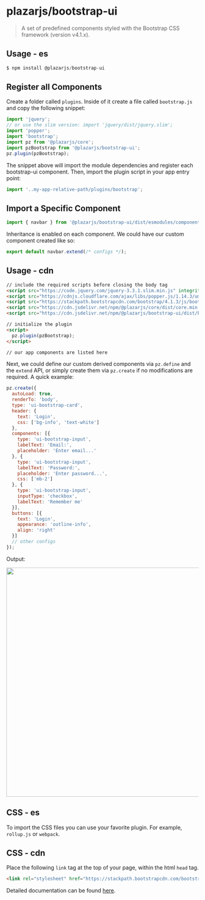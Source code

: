# plazarjs/bootstrap-ui

> A set of predefined components styled with the Bootstrap CSS framework (version v4.1.x).

## Usage - es

```javascript
$ npm install @plazarjs/bootstrap-ui
```
## Register all Components

Create a folder called `plugins`. Inside of it create a file called `bootstrap.js` and copy the following snippet:

```javascript
import 'jquery';
// or use the slim version: import 'jquery/dist/jquery.slim';
import 'popper';
import 'bootstrap';
import pz from '@plazarjs/core';
import pzBootstrap from '@plazarjs/bootstrap-ui';
pz.plugin(pzBootstrap);
```
The snippet above will import the module dependencies and register each bootstrap-ui component. Then, import the plugin script in your app entry point:

```javascript
import '..my-app-relative-path/plugins/bootstrap';
```

## Import a Specific Component

```javascript
import { navbar } from '@plazarjs/bootstrap-ui/dist/esmodules/components';
```

Inheritance is enabled on each component. We could have our custom component created like so:

```javascript
export default navbar.extend(/* configs */);
```

## Usage - cdn

```html
// include the required scripts before closing the body tag
<script src="https://code.jquery.com/jquery-3.3.1.slim.min.js" integrity="sha384-q8i/X+965DzO0rT7abK41JStQIAqVgRVzpbzo5smXKp4YfRvH+8abtTE1Pi6jizo" crossorigin="anonymous"></script>
<script src="https://cdnjs.cloudflare.com/ajax/libs/popper.js/1.14.3/umd/popper.min.js" integrity="sha384-ZMP7rVo3mIykV+2+9J3UJ46jBk0WLaUAdn689aCwoqbBJiSnjAK/l8WvCWPIPm49" crossorigin="anonymous"></script>
<script src="https://stackpath.bootstrapcdn.com/bootstrap/4.1.3/js/bootstrap.min.js" integrity="sha384-ChfqqxuZUCnJSK3+MXmPNIyE6ZbWh2IMqE241rYiqJxyMiZ6OW/JmZQ5stwEULTy" crossorigin="anonymous"></script>
<script src="https://cdn.jsdelivr.net/npm/@plazarjs/core/dist/core.min.js"></script>
<script src="https://cdn.jsdelivr.net/npm/@plazarjs/bootstrap-ui/dist/bootstrap-ui.min.js"></script>

// initialize the plugin
<script>
  pz.plugin(pzBootstrap);
</script>

// our app components are listed here
```

Next, we could define our custom derived components via `pz.define` and the `extend` API, or simply create them via `pz.create` if no modifications are required. A quick example:

```javascript 
pz.create({ 
  autoLoad: true, 
  renderTo: 'body', 
  type: 'ui-bootstrap-card',
  header: {
    text: 'Login', 
    css: ['bg-info', 'text-white'] 
  },
  components: [{
    type: 'ui-bootstrap-input',
    labelText: 'Email:',
    placeholder: 'Enter email...'
  }, {
    type: 'ui-bootstrap-input',
    labelText: 'Password:',
    placeholder: 'Enter password...',
    css: ['mb-2']
  }, {
    type: 'ui-bootstrap-input',
    inputType: 'checkbox',
    labelText: 'Remember me'
  }],
  buttons: [{
    text: 'Login',
    appearance: 'outline-info',
    align: 'right'
  }]
  // other configs 
});
```
Output:
<p align="center">
  <a href="https://github.com/ProticM/plazar-js">
    <img src="http://www.plazarjs.com/content/images/bootstrap-example-2.png" width="600" />
  </a>
</p>

## CSS - es

To import the CSS files you can use your favorite plugin. For example, `rollup.js` or `webpack`.

## CSS - cdn

Place the following `link` tag at the top of your page, within the html `head` tag.

```html
<link rel="stylesheet" href="https://stackpath.bootstrapcdn.com/bootstrap/4.1.3/css/bootstrap.min.css" integrity="sha384-MCw98/SFnGE8fJT3GXwEOngsV7Zt27NXFoaoApmYm81iuXoPkFOJwJ8ERdknLPMO" crossorigin="anonymous">
```

Detailed documentation can be found <a href="http://www.plazarjs.com">here</a>.